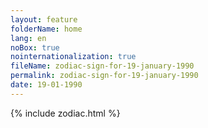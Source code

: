 ```yaml
---
layout: feature
folderName: home
lang: en
noBox: true
nointernationalization: true
fileName: zodiac-sign-for-19-january-1990
permalink: zodiac-sign-for-19-january-1990
date: 19-01-1990
---
```

{% include zodiac.html %}
